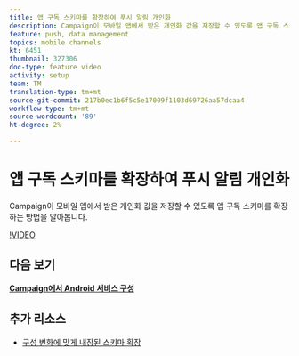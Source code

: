 ```yaml
---
title: 앱 구독 스키마를 확장하여 푸시 알림 개인화
description: Campaign이 모바일 앱에서 받은 개인화 값을 저장할 수 있도록 앱 구독 스키마를 확장하는 방법을 알아봅니다.
feature: push, data management
topics: mobile channels
kt: 6451
thumbnail: 327306
doc-type: feature video
activity: setup
team: TM
translation-type: tm+mt
source-git-commit: 217b0ec1b6f5c5e17009f1103d69726aa57dcaa4
workflow-type: tm+mt
source-wordcount: '89'
ht-degree: 2%

---
```



# 앱 구독 스키마를 확장하여 푸시 알림 개인화

Campaign이 모바일 앱에서 받은 개인화 값을 저장할 수 있도록 앱 구독 스키마를 확장하는 방법을 알아봅니다.

[!VIDEO](https://video.tv.adobe.com/v/327306?quality=12)

## 다음 보기

**[Campaign에서 Android 서비스 구성](/help/tutorial-getting-started-with-push-notifications-for-android/configuring-an-android-service-in-campaign.md)**

## 추가 리소스

* [구성 변화에 맞게 내장된 스키마 확장](https://experienceleague.adobe.com/docs/campaign-classic/using/sending-messages/sending-push-notifications/configure-the-mobile-app/configuring-the-mobile-application-android.html#extend-subscription-schema)